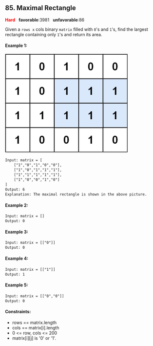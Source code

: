 ## 85. Maximal Rectangle
<span style="color:red">**Hard**</span> &nbsp;&nbsp;**favorable**:3981 &nbsp;&nbsp;**unfavorable**:86

Given a `rows x` cols binary `matrix` filled with `0`'s and `1`'s, find the largest rectangle containing only `1`'s and return its area.

#### Example 1:
![](./imgs/maximal.jpg)
```
Input: matrix = [
    ["1","0","1","0","0"],
    ["1","0","1","1","1"],
    ["1","1","1","1","1"],
    ["1","0","0","1","0"]
]
Output: 6
Explanation: The maximal rectangle is shown in the above picture.
```

#### Example 2:
```
Input: matrix = []
Output: 0
```

#### Example 3:
```
Input: matrix = [["0"]]
Output: 0
```

#### Example 4:
```
Input: matrix = [["1"]]
Output: 1
```

#### Example 5:
```
Input: matrix = [["0","0"]]
Output: 0
``` 

#### Constraints:
- rows == matrix.length
- cols == matrix[i].length
- 0 <= row, cols <= 200
- matrix[i][j] is '0' or '1'.
